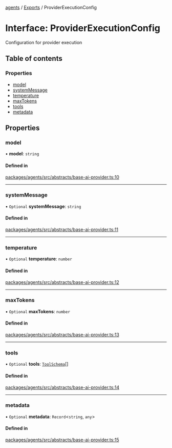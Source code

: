 <!-- 
 ⚠️  AUTO-GENERATED FILE - DO NOT EDIT MANUALLY
 This file is automatically generated by scripts/docs-generator.js
 To make changes, edit the source TypeScript files or update the generator script
-->

[agents](../../) / [Exports](../modules) / ProviderExecutionConfig

# Interface: ProviderExecutionConfig

Configuration for provider execution

## Table of contents

### Properties

- [model](ProviderExecutionConfig#model)
- [systemMessage](ProviderExecutionConfig#systemmessage)
- [temperature](ProviderExecutionConfig#temperature)
- [maxTokens](ProviderExecutionConfig#maxtokens)
- [tools](ProviderExecutionConfig#tools)
- [metadata](ProviderExecutionConfig#metadata)

## Properties

### model

• **model**: `string`

#### Defined in

[packages/agents/src/abstracts/base-ai-provider.ts:10](https://github.com/woojubb/robota/blob/c50179e56752f80ea03c64201e29ab12275152bf/packages/agents/src/abstracts/base-ai-provider.ts#L10)

___

### systemMessage

• `Optional` **systemMessage**: `string`

#### Defined in

[packages/agents/src/abstracts/base-ai-provider.ts:11](https://github.com/woojubb/robota/blob/c50179e56752f80ea03c64201e29ab12275152bf/packages/agents/src/abstracts/base-ai-provider.ts#L11)

___

### temperature

• `Optional` **temperature**: `number`

#### Defined in

[packages/agents/src/abstracts/base-ai-provider.ts:12](https://github.com/woojubb/robota/blob/c50179e56752f80ea03c64201e29ab12275152bf/packages/agents/src/abstracts/base-ai-provider.ts#L12)

___

### maxTokens

• `Optional` **maxTokens**: `number`

#### Defined in

[packages/agents/src/abstracts/base-ai-provider.ts:13](https://github.com/woojubb/robota/blob/c50179e56752f80ea03c64201e29ab12275152bf/packages/agents/src/abstracts/base-ai-provider.ts#L13)

___

### tools

• `Optional` **tools**: [`ToolSchema`](ToolSchema)[]

#### Defined in

[packages/agents/src/abstracts/base-ai-provider.ts:14](https://github.com/woojubb/robota/blob/c50179e56752f80ea03c64201e29ab12275152bf/packages/agents/src/abstracts/base-ai-provider.ts#L14)

___

### metadata

• `Optional` **metadata**: `Record`\<`string`, `any`\>

#### Defined in

[packages/agents/src/abstracts/base-ai-provider.ts:15](https://github.com/woojubb/robota/blob/c50179e56752f80ea03c64201e29ab12275152bf/packages/agents/src/abstracts/base-ai-provider.ts#L15)
